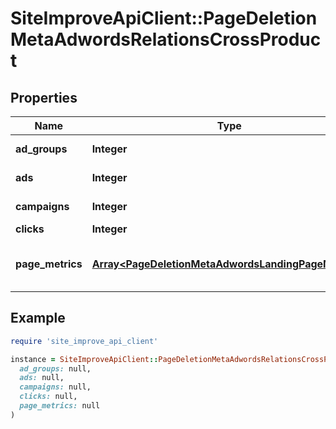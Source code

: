 # SiteImproveApiClient::PageDeletionMetaAdwordsRelationsCrossProduct

## Properties

| Name | Type | Description | Notes |
| ---- | ---- | ----------- | ----- |
| **ad_groups** | **Integer** | Amount of Ad Groups |  |
| **ads** | **Integer** | Amount of Ads |  |
| **campaigns** | **Integer** | Amount of Campaigns |  |
| **clicks** | **Integer** | Clicks |  |
| **page_metrics** | [**Array&lt;PageDeletionMetaAdwordsLandingPageMetrics&gt;**](PageDeletionMetaAdwordsLandingPageMetrics.md) | Metrics for the related landing pages | [optional] |

## Example

```ruby
require 'site_improve_api_client'

instance = SiteImproveApiClient::PageDeletionMetaAdwordsRelationsCrossProduct.new(
  ad_groups: null,
  ads: null,
  campaigns: null,
  clicks: null,
  page_metrics: null
)
```

